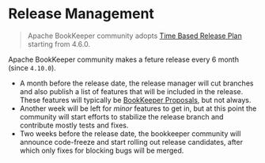 # Release Management

> Apache BookKeeper community adopts [Time Based Release Plan](https://cwiki.apache.org/confluence/display/BOOKKEEPER/BP-13+-+Time+Based+Release+Plan) starting from 4.6.0.

Apache BookKeeper community makes a feture release every 6 month (since `4.10.0`).

- A month before the release date, the release manager will cut branches and also publish a list of features that will be included in the release. These features will typically
    be [BookKeeper Proposals](http://bookkeeper.apache.org/community/bookkeeper-proposals/), but not always.
- Another week will be left for *minor* features to get in, but at this point the community will start efforts to stabilize the release branch and contribute mostly tests and fixes.
- Two weeks before the release date, the bookkeeper community will announce code-freeze and start rolling out release candidates, after which only fixes for blocking bugs will be merged.


